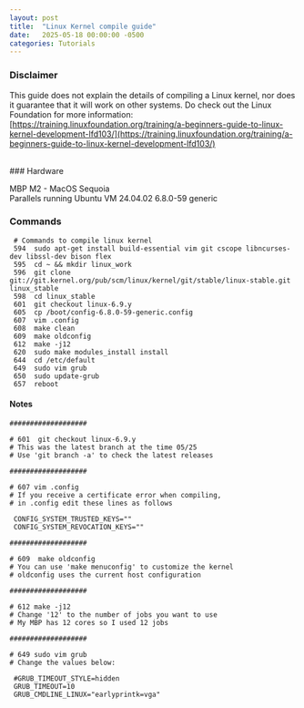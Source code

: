 ```yaml
---
layout: post
title:  "Linux Kernel compile guide"
date:   2025-05-18 00:00:00 -0500
categories: Tutorials
---
```


### Disclaimer

This guide does not explain the details of compiling a Linux kernel, nor does it guarantee that it will work on other systems.
Do check out the Linux Foundation for more information: [https://training.linuxfoundation.org/training/a-beginners-guide-to-linux-kernel-development-lfd103/](https://training.linuxfoundation.org/training/a-beginners-guide-to-linux-kernel-development-lfd103/)

<br/>
### Hardware

MBP M2 - MacOS Sequoia <br/>
Parallels running Ubuntu VM 24.04.02 6.8.0-59 generic
<br/>
### Commands

```
 # Commands to compile linux kernel
 594  sudo apt-get install build-essential vim git cscope libncurses-dev libssl-dev bison flex
 595  cd ~ && mkdir linux_work
 596  git clone git://git.kernel.org/pub/scm/linux/kernel/git/stable/linux-stable.git linux_stable
 598  cd linux_stable
 601  git checkout linux-6.9.y 
 605  cp /boot/config-6.8.0-59-generic.config
 607  vim .config
 608  make clean
 609  make oldconfig
 612  make -j12
 620  sudo make modules_install install
 644  cd /etc/default
 649  sudo vim grub
 650  sudo update-grub
 657  reboot

```


#### Notes 
```
###################

# 601  git checkout linux-6.9.y
# This was the latest branch at the time 05/25  
# Use 'git branch -a' to check the latest releases  

###################

# 607 vim .config 
# If you receive a certificate error when compiling,
# in .config edit these lines as follows

 CONFIG_SYSTEM_TRUSTED_KEYS=""
 CONFIG_SYSTEM_REVOCATION_KEYS="" 

###################

# 609  make oldconfig
# You can use 'make menuconfig' to customize the kernel
# oldconfig uses the current host configuration

###################

# 612 make -j12
# Change '12' to the number of jobs you want to use
# My MBP has 12 cores so I used 12 jobs

###################

# 649 sudo vim grub
# Change the values below: 
    
 #GRUB_TIMEOUT_STYLE=hidden
 GRUB_TIMEOUT=10
 GRUB_CMDLINE_LINUX="earlyprintk=vga"

```
